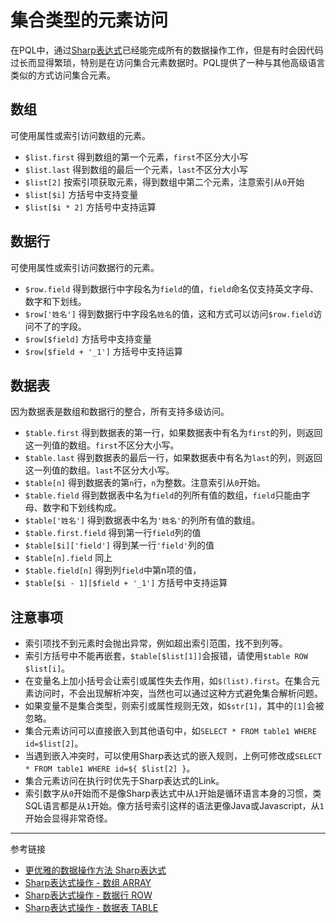# 集合类型的元素访问

在PQL中，通过[Sharp表达式](/pql/sharp.md)已经能完成所有的数据操作工作，但是有时会因代码过长而显得繁琐，特别是在访问集合元素数据时。PQL提供了一种与其他高级语言类似的方式访问集合元素。


## 数组
可使用属性或索引访问数组的元素。

* `$list.first` 得到数组的第一个元素，`first`不区分大小写
* `$list.last` 得到数组的最后一个元素，`last`不区分大小写
* `$list[2]` 按索引项获取元素，得到数组中第二个元素，注意索引从`0`开始
* `$list[$i]` 方括号中支持变量
* `$list[$i * 2]` 方括号中支持运算

## 数据行
可使用属性或索引访问数据行的元素。

* `$row.field`  得到数据行中字段名为`field`的值，`field`命名仅支持英文字母、数字和下划线。
* `$row['姓名']` 得到数据行中字段名`姓名`的值，这和方式可以访问`$row.field`访问不了的字段。
* `$row[$field]` 方括号中支持变量
* `$row[$field + '_1']` 方括号中支持运算


## 数据表
因为数据表是数组和数据行的整合，所有支持多级访问。

* `$table.first` 得到数据表的第一行，如果数据表中有名为`first`的列，则返回这一列值的数组。`first`不区分大小写。
* `$table.last` 得到数据表的最后一行，如果数据表中有名为`last`的列，则返回这一列值的数组。`last`不区分大小写。
* `$table[n]` 得到数据表的第`n`行，`n`为整数。注意索引从`0`开始。
* `$table.field` 得到数据表中名为`field`的列所有值的数组，`field`只能由字母、数字和下划线构成。
* `$table['姓名']` 得到数据表中名为`'姓名'`的列所有值的数组。
* `$table.first.field` 得到第一行`field`列的值
* `$table[$i]['field']` 得到某一行`'field'`列的值
* `$table[n].field` 同上
* `$table.field[n]` 得到列`field`中第n项的值，
* `$table[$i - 1][$field + '_1']` 方括号中支持运算

## 注意事项
* 索引项找不到元素时会抛出异常，例如超出索引范围，找不到列等。
* 索引方括号中不能再嵌套，`$table[$list[1]]`会报错，请使用`$table ROW $list[i]`。
* 在变量名上加小括号会让索引或属性失去作用，如`$(list).first`。在集合元素访问时，不会出现解析冲突，当然也可以通过这种方式避免集合解析问题。
* 如果变量不是集合类型，则索引或属性规则无效，如`$str[1]`，其中的`[1]`会被忽略。
* 集合元素访问可以直接嵌入到其他语句中，如`SELECT * FROM table1 WHERE id=$list[2]`。
* 当遇到嵌入冲突时，可以使用Sharp表达式的嵌入规则，上例可修改成`SELECT * FROM table1 WHERE id=${ $list[2] }`。
* 集合元素访问在执行时优先于Sharp表达式的Link。
* 索引数字从`0`开始而不是像Sharp表达式中从`1`开始是循环语言本身的习惯，类SQL语言都是从`1`开始。像方括号索引这样的语法更像Java或Javascript，从`1`开始会显得非常奇怪。


---
参考链接

* [更优雅的数据操作方法 Sharp表达式](/pql/sharp.md)
* [Sharp表达式操作 - 数组 ARRAY](/pql/sharp-array.md)
* [Sharp表达式操作 - 数据行 ROW](/pql/sharp-row.md)
* [Sharp表达式操作 - 数据表 TABLE](/pql/sharp-table.md)